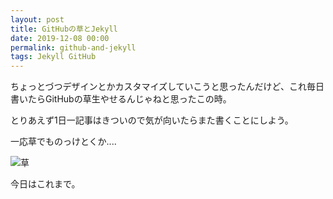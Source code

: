 ```yaml
---
layout: post
title: GitHubの草とJekyll
date: 2019-12-08 00:00
permalink: github-and-jekyll
tags: Jekyll GitHub
---
```


ちょっとづつデザインとかカスタマイズしていこうと思ったんだけど、これ毎日書いたらGitHubの草生やせるんじゃねと思ったこの時。

とりあえず1日一記事はきついので気が向いたらまた書くことにしよう。

一応草でものっけとくか....

![草](https://grass-graph.moshimo.works/images/0505Keitan.png?background=white&width=999999999)

今日はこれまで。